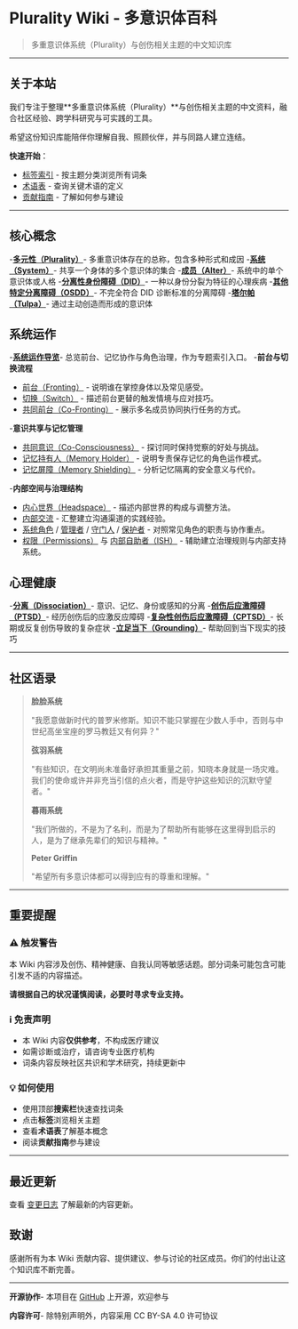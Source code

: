 # Plurality Wiki - 多意识体百科

> 多重意识体系统（Plurality）与创伤相关主题的中文知识库

---

## 关于本站

我们专注于整理**多重意识体系统（Plurality）**与创伤相关主题的中文资料，融合社区经验、跨学科研究与可实践的工具。

希望这份知识库能陪伴你理解自我、照顾伙伴，并与同路人建立连结。

**快速开始**：

- [标签索引](tags.md) - 按主题分类浏览所有词条
- [术语表](Glossary.md) - 查询关键术语的定义
- [贡献指南](CONTRIBUTING.md) - 了解如何参与建设

---

## 核心概念

-**[多元性（Plurality）](entries/Plurality.md)**- 多重意识体存在的总称，包含多种形式和成因
-**[系统（System）](entries/System.md)**- 共享一个身体的多个意识体的集合
-**[成员（Alter）](entries/Alter.md)**- 系统中的单个意识体或人格
-**[分离性身份障碍（DID）](entries/DID.md)**- 一种以身份分裂为特征的心理疾病
-**[其他特定分离障碍（OSDD）](entries/OSDD.md)**- 不完全符合 DID 诊断标准的分离障碍
-**[塔尔帕（Tulpa）](entries/Tulpa.md)**- 通过主动创造而形成的意识体

## 系统运作

-**[系统运作导览](System-Operations.md)**- 总览前台、记忆协作与角色治理，作为专题索引入口。
-**前台与切换流程**

  - [前台（Fronting）](entries/Front-Fronting.md) - 说明谁在掌控身体以及常见感受。
  - [切换（Switch）](entries/Switch.md) - 描述前台更替的触发情境与应对技巧。
  - [共同前台（Co-Fronting）](entries/Co-Fronting.md) - 展示多名成员协同执行任务的方式。

-**意识共享与记忆管理**

  - [共同意识（Co-Consciousness）](entries/Co-Consciousness.md) - 探讨同时保持觉察的好处与挑战。
  - [记忆持有人（Memory Holder）](entries/Memory-Holder.md) - 说明专责保存记忆的角色运作模式。
  - [记忆屏障（Memory Shielding）](entries/Memory-Shielding.md) - 分析记忆隔离的安全意义与代价。

-**内部空间与治理结构**

  - [内心世界（Headspace）](entries/Headspace-Inner-World.md) - 描述内部世界的构成与调整方法。
  - [内部交流](entries/Internal-Communication.md) - 汇整建立沟通渠道的实践经验。
  - [系统角色](entries/System-Roles.md) / [管理者](entries/Admin.md) / [守门人](entries/Gatekeeper.md) / [保护者](entries/Protector.md) - 对照常见角色的职责与协作重点。
  - [权限（Permissions）](entries/Permissions.md) 与 [内部自助者（ISH）](entries/Internal-Self-Helper-ISH.md) - 辅助建立治理规则与内部支持系统。

## 心理健康

-**[分离（Dissociation）](entries/Dissociation.md)**- 意识、记忆、身份或感知的分离
-**[创伤后应激障碍（PTSD）](entries/PTSD.md)**- 经历创伤后的应激反应障碍
-**[复杂性创伤后应激障碍（CPTSD）](entries/CPTSD.md)**- 长期或反复创伤导致的复杂症状
-**[立足当下（Grounding）](entries/Grounding.md)**- 帮助回到当下现实的技巧

---

## 社区语录

>**脸脸系统**
>
> "我愿意做新时代的普罗米修斯。知识不能只掌握在少数人手中，否则与中世纪高坐宝座的罗马教廷又有何异？"
>
>**弦羽系统**
>
> "有些知识，在文明尚未准备好承担其重量之前，知晓本身就是一场灾难。我们的使命或许并非充当引信的点火者，而是守护这些知识的沉默守望者。"
>
>**暮雨系统**
>
> "我们所做的，不是为了名利，而是为了帮助所有能够在这里得到启示的人，是为了继承先辈们的知识与精神。"
>
>**Peter Griffin**
>
> "希望所有多意识体都可以得到应有的尊重和理解。"

---

## 重要提醒

### ⚠️ 触发警告

本 Wiki 内容涉及创伤、精神健康、自我认同等敏感话题。部分词条可能包含可能引发不适的内容描述。

**请根据自己的状况谨慎阅读，必要时寻求专业支持。**

### ℹ️ 免责声明

- 本 Wiki 内容**仅供参考**，不构成医疗建议
- 如需诊断或治疗，请咨询专业医疗机构
- 词条内容反映社区共识和学术研究，持续更新中

### 💡 如何使用

- 使用顶部**搜索栏**快速查找词条
- 点击**标签**浏览相关主题
- 查看**术语表**了解基本概念
- 阅读**贡献指南**参与建设

---

## 最近更新

查看 [变更日志](changelog.md) 了解最新的内容更新。

## 致谢

感谢所有为本 Wiki 贡献内容、提供建议、参与讨论的社区成员。你们的付出让这个知识库不断完善。

---

**开源协作**- 本项目在 [GitHub](https://github.com/kuliantnt/plurality_wiki) 上开源，欢迎参与

**内容许可**- 除特别声明外，内容采用 CC BY-SA 4.0 许可协议
